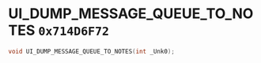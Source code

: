 # UI_DUMP_MESSAGE_QUEUE_TO_NOTES `0x714D6F72`

```cpp
void UI_DUMP_MESSAGE_QUEUE_TO_NOTES(int _Unk0);
```